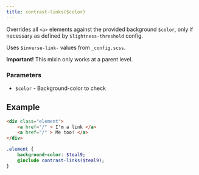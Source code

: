 ```yaml
---
title: contrast-links($color)
---
```


Overrides all `<a>` elements against the provided background `$color`, only if necessary as defined by `$lightness-threshold` config.

Uses `$inverse-link-` values from `_config.scss`.

__Important!__ This mixin only works at a parent level.

### Parameters

- `$color` - Background-color to check

## Example

```html
<div class="element">
    <a href="/" > I'm a link </a>
    <a href="/" > Me too! </a>
</div>
```

```sass
.element {
    background-color: $teal9;
    @include contrast-links($teal9);
}
```